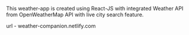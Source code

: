 This weather-app is created using React-JS with integrated Weather API from OpenWeatherMap API with live city search feature.

url - weather-companion.netlify.com
